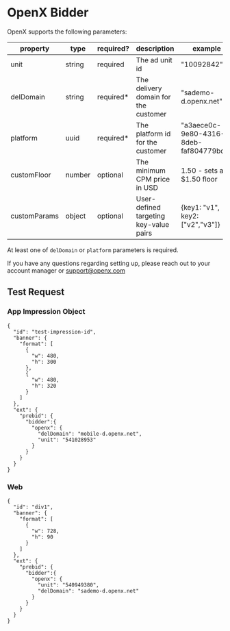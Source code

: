 # OpenX Bidder

OpenX supports the following parameters:

| property | type | required? | description | example |
|----------|------|-----------|-------------|---------|
| unit | string | required | The ad unit id | "10092842" |
| delDomain | string | required\* | The delivery domain for the customer | "sademo-d.openx.net" |
| platform | uuid | required\* | The platform id for the customer | "a3aece0c-9e80-4316-8deb-faf804779bd1" |
| customFloor | number | optional | The minimum CPM price in USD | 1.50 - sets a $1.50 floor |
| customParams | object | optional | User-defined targeting key-value pairs | {key1: "v1", key2: ["v2","v3"]} |

At least one of `delDomain` or `platform` parameters is required.

If you have any questions regarding setting up, please reach out to your account manager or
<support@openx.com>

## Test Request

### App Impression Object
```
{
  "id": "test-impression-id",
  "banner": {
    "format": [
      {
        "w": 480,
        "h": 300
      },
      {
        "w": 480,
        "h": 320
      }
    ]
  },
  "ext": {
    "prebid": {
      "bidder":{
        "openx": {
          "delDomain": "mobile-d.openx.net",
          "unit": "541028953"
        }
      }
    }
  }
}
```


### Web
```
{
  "id": "div1",
  "banner": {
    "format": [
      {
        "w": 728,
        "h": 90
      }
    ]
  },
  "ext": {
    "prebid": {
      "bidder":{
        "openx": {
          "unit": "540949380",
          "delDomain": "sademo-d.openx.net"
        }
      }
    }
  }
}
```